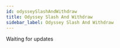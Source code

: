 ```yaml
---
id: odysseySlashAndWithdraw
title: Odyssey Slash And Withdraw
sidebar_label: Odyssey Slash And Withdraw
---
```

Waiting for updates